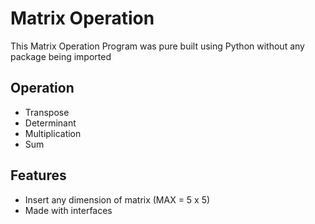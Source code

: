 # Matrix Operation
This Matrix Operation Program was pure built using Python without any package being imported

## Operation
- Transpose
- Determinant
- Multiplication
- Sum

## Features
- Insert any dimension of matrix (MAX = 5 x 5)
- Made with interfaces
